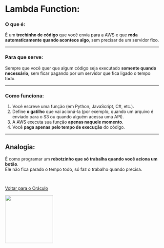 # Lambda Function:

### **O que é:**  
É um **trechinho de código** que você envia para a AWS e que **roda automaticamente quando acontece algo**, sem precisar de um servidor fixo.

---

### **Para que serve:**  
Sempre que você quer que algum código seja executado **somente quando necessário**, sem ficar pagando por um servidor que fica ligado o tempo todo.

---

### **Como funciona:**

1. Você escreve uma função (em Python, JavaScript, C#, etc.).  
2. Define **o gatilho** que vai acioná-la (por exemplo, quando um arquivo é enviado para o S3 ou quando alguém acessa uma API).  
3. A AWS executa sua função **apenas naquele momento**.  
4. Você **paga apenas pelo tempo de execução** do código.

---

## **Analogia:**  
É como programar um **robotzinho que só trabalha quando você aciona um botão**.  
Ele não fica parado o tempo todo, só faz o trabalho quando precisa.

<br>

[Voltar para o Oráculo](../../Oracle/Oráculo.md)
<p align="left">
  <img src="https://media0.giphy.com/media/v1.Y2lkPTc5MGI3NjExNHl6NXVoZ2hjZnkxYTNndHdjczdzYm5laW1tc3phMTc4ZjNwZXpkciZlcD12MV9pbnRlcm5hbF9naWZfYnlfaWQmY3Q9Zw/MgkBTmxt18lGg/giphy.gif" width="157"/>
</p>